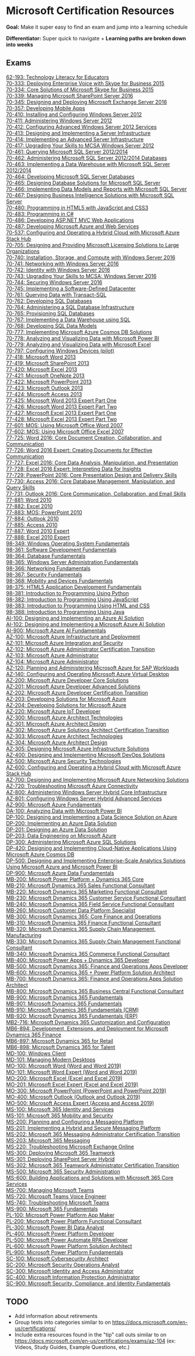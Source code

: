 # Microsoft Certification Resources

**Goal:** Make it super easy to find an exam and jump into a learning schedule

**Differentiator:** Super quick to navigate + **Learning paths are broken down into weeks**

## Exams

[62-193: Technology Literacy for Educators](Exams/62-193.md)<br/>
[70-333: Deploying Enterprise Voice with Skype for Business 2015](Exams/70-333.md)<br/>
[70-334: Core Solutions of Microsoft Skype for Business 2015](Exams/70-334.md)<br/>
[70-339: Managing Microsoft SharePoint Server 2016](Exams/70-339.md)<br/>
[70-345: Designing and Deploying Microsoft Exchange Server 2016](Exams/70-345.md)<br/>
[70-357: Developing Mobile Apps](Exams/70-357.md)<br/>
[70-410: Installing and Configuring Windows Server 2012](Exams/70-410.md)<br/>
[70-411: Administering Windows Server 2012](Exams/70-411.md)<br/>
[70-412: Configuring Advanced Windows Server 2012 Services](Exams/70-412.md)<br/>
[70-413: Designing and Implementing a Server Infrastructure](Exams/70-413.md)<br/>
[70-414: Implementing an Advanced Server Infrastructure](Exams/70-414.md)<br/>
[70-417: Upgrading Your Skills to MCSA Windows Server 2012](Exams/70-417.md)<br/>
[70-461: Querying Microsoft SQL Server 2012/2014](Exams/70-461.md)<br/>
[70-462: Administering Microsoft SQL Server 2012/2014 Databases](Exams/70-462.md)<br/>
[70-463: Implementing a Data Warehouse with Microsoft SQL Server 2012/2014](Exams/70-463.md)<br/>
[70-464: Developing Microsoft SQL Server Databases](Exams/70-464.md)<br/>
[70-465: Designing Database Solutions for Microsoft SQL Server](Exams/70-465.md)<br/>
[70-466: Implementing Data Models and Reports with Microsoft SQL Server](Exams/70-466.md)<br/>
[70-467: Designing Business Intelligence Solutions with Microsoft SQL Server](Exams/70-467.md)<br/>
[70-480: Programming in HTML5 with JavaScript and CSS3](Exams/70-480.md)<br/>
[70-483: Programming in C#](Exams/70-483.md)<br/>
[70-486: Developing ASP.NET MVC Web Applications](Exams/70-486.md)<br/>
[70-487: Developing Microsoft Azure and Web Services](Exams/70-487.md)<br/>
[70-537: Configuring and Operating a Hybrid Cloud with Microsoft Azure Stack Hub](Exams/70-537.md)<br/>
[70-705: Designing and Providing Microsoft Licensing Solutions to Large Organizations](Exams/70-705.md)<br/>
[70-740: Installation, Storage, and Compute with Windows Server 2016](Exams/70-740.md)<br/>
[70-741: Networking with Windows Server 2016](Exams/70-741.md)<br/>
[70-742: Identity with Windows Server 2016](Exams/70-742.md)<br/>
[70-743: Upgrading Your Skills to MCSA: Windows Server 2016](Exams/70-743.md)<br/>
[70-744: Securing Windows Server 2016](Exams/70-744.md)<br/>
[70-745: Implementing a Software-Defined Datacenter](Exams/70-745.md)<br/>
[70-761: Querying Data with Transact-SQL](Exams/70-761.md)<br/>
[70-762: Developing SQL Databases](Exams/70-762.md)<br/>
[70-764: Administering a SQL Database Infrastructure](Exams/70-764.md)<br/>
[70-765: Provisioning SQL Databases](Exams/70-765.md)<br/>
[70-767: Implementing a Data Warehouse using SQL](Exams/70-767.md)<br/>
[70-768: Developing SQL Data Models](Exams/70-768.md)<br/>
[70-777: Implementing Microsoft Azure Cosmos DB Solutions](Exams/70-777.md)<br/>
[70-778: Analyzing and Visualizing Data with Microsoft Power BI](Exams/70-778.md)<br/>
[70-779: Analyzing and Visualizing Data with Microsoft Excel](Exams/70-779.md)<br/>
[70-797: Configuring Windows Devices (pilot)](Exams/70-797.md)<br/>
[77-418: Microsoft Word 2013](Exams/77-418.md)<br/>
[77-419: Microsoft SharePoint 2013](Exams/77-419.md)<br/>
[77-420: Microsoft Excel 2013](Exams/77-420.md)<br/>
[77-421: Microsoft OneNote 2013](Exams/77-421.md)<br/>
[77-422: Microsoft PowerPoint 2013](Exams/77-422.md)<br/>
[77-423: Microsoft Outlook 2013](Exams/77-423.md)<br/>
[77-424: Microsoft Access 2013](Exams/77-424.md)<br/>
[77-425: Microsoft Word 2013 Expert Part One](Exams/77-425.md)<br/>
[77-426: Microsoft Word 2013 Expert Part Two](Exams/77-426.md)<br/>
[77-427: Microsoft Excel 2013 Expert Part One](Exams/77-427.md)<br/>
[77-428: Microsoft Excel 2013 Expert Part Two](Exams/77-428.md)<br/>
[77-601: MOS: Using Microsoft Office Word 2007](Exams/77-601.md)<br/>
[77-602: MOS: Using Microsoft Office Excel 2007](Exams/77-602.md)<br/>
[77-725: Word 2016: Core Document Creation, Collaboration, and Communication](Exams/77-725.md)<br/>
[77-726: Word 2016 Expert: Creating Documents for Effective Communication](Exams/77-726.md)<br/>
[77-727: Excel 2016: Core Data Analysis, Manipulation, and Presentation](Exams/77-727.md)<br/>
[77-728: Excel 2016 Expert: Interpreting Data for Insights](Exams/77-728.md)<br/>
[77-729: PowerPoint 2016: Core Presentation Design and Delivery Skills](Exams/77-729.md)<br/>
[77-730: Access 2016: Core Database Management, Manipulation, and Query Skills](Exams/77-730.md)<br/>
[77-731: Outlook 2016: Core Communication, Collaboration, and Email Skills](Exams/77-731.md)<br/>
[77-881: Word 2010](Exams/77-881.md)<br/>
[77-882: Excel 2010](Exams/77-882.md)<br/>
[77-883: MOS: PowerPoint 2010](Exams/77-883.md)<br/>
[77-884: Outlook 2010](Exams/77-884.md)<br/>
[77-885: Access 2010](Exams/77-885.md)<br/>
[77-887: Word 2010 Expert](Exams/77-887.md)<br/>
[77-888: Excel 2010 Expert](Exams/77-888.md)<br/>
[98-349: Windows Operating System Fundamentals](Exams/98-349.md)<br/>
[98-361: Software Development Fundamentals](Exams/98-361.md)<br/>
[98-364: Database Fundamentals](Exams/98-364.md)<br/>
[98-365: Windows Server Administration Fundamentals](Exams/98-365.md)<br/>
[98-366: Networking Fundamentals](Exams/98-366.md)<br/>
[98-367: Security Fundamentals](Exams/98-367.md)<br/>
[98-368: Mobility and Devices Fundamentals](Exams/98-368.md)<br/>
[98-375: HTML5 Application Development Fundamentals](Exams/98-375.md)<br/>
[98-381: Introduction to Programming Using Python](Exams/98-381.md)<br/>
[98-382: Introduction to Programming Using JavaScript](Exams/98-382.md)<br/>
[98-383: Introduction to Programming Using HTML and CSS](Exams/98-383.md)<br/>
[98-388: Introduction to Programming Using Java](Exams/98-388.md)<br/>
[AI-100: Designing and Implementing an Azure AI Solution](Exams/AI-100.md)<br/>
[AI-102: Designing and Implementing a Microsoft Azure AI Solution](Exams/AI-102.md)<br/>
[AI-900: Microsoft Azure AI Fundamentals](Exams/AI-900.md)<br/>
[AZ-100: Microsoft Azure Infrastructure and Deployment](Exams/AZ-100.md)<br/>
[AZ-101: Microsoft Azure Integration and Security](Exams/AZ-101.md)<br/>
[AZ-102: Microsoft Azure Administrator Certification Transition](Exams/AZ-102.md)<br/>
[AZ-103: Microsoft Azure Administrator](Exams/AZ-103.md)<br/>
[AZ-104: Microsoft Azure Administrator](Exams/AZ-104.md)<br/>
[AZ-120: Planning and Administering Microsoft Azure for SAP Workloads](Exams/AZ-120.md)<br/>
[AZ-140: Configuring and Operating Microsoft Azure Virtual Desktop](Exams/AZ-140.md)<br/>
[AZ-200: Microsoft Azure Developer Core Solutions](Exams/AZ-200.md)<br/>
[AZ-201: Microsoft Azure Developer Advanced Solutions](Exams/AZ-201.md)<br/>
[AZ-202: Microsoft Azure Developer Certification Transition](Exams/AZ-202.md)<br/>
[AZ-203: Developing Solutions for Microsoft Azure](Exams/AZ-203.md)<br/>
[AZ-204: Developing Solutions for Microsoft Azure](Exams/AZ-204.md)<br/>
[AZ-220: Microsoft Azure IoT Developer](Exams/AZ-220.md)<br/>
[AZ-300: Microsoft Azure Architect Technologies](Exams/AZ-300.md)<br/>
[AZ-301: Microsoft Azure Architect Design](Exams/AZ-301.md)<br/>
[AZ-302: Microsoft Azure Solutions Architect Certification Transition](Exams/AZ-302.md)<br/>
[AZ-303: Microsoft Azure Architect Technologies](Exams/AZ-303.md)<br/>
[AZ-304: Microsoft Azure Architect Design](Exams/AZ-304.md)<br/>
[AZ-305: Designing Microsoft Azure Infrastructure Solutions](Exams/AZ-305.md)<br/>
[AZ-400: Designing and Implementing Microsoft DevOps Solutions](Exams/AZ-400.md)<br/>
[AZ-500: Microsoft Azure Security Technologies](Exams/AZ-500.md)<br/>
[AZ-600: Configuring and Operating a Hybrid Cloud with Microsoft Azure Stack Hub](Exams/AZ-600.md)<br/>
[AZ-700: Designing and Implementing Microsoft Azure Networking Solutions](Exams/AZ-700.md)<br/>
[AZ-720: Troubleshooting Microsoft Azure Connectivity](Exams/AZ-720.md)<br/>
[AZ-800: Administering Windows Server Hybrid Core Infrastructure](Exams/AZ-800.md)<br/>
[AZ-801: Configuring Windows Server Hybrid Advanced Services](Exams/AZ-801.md)<br/>
[AZ-900: Microsoft Azure Fundamentals](Exams/AZ-900.md)<br/>
[DA-100: Analyzing Data with Microsoft Power BI](Exams/DA-100.md)<br/>
[DP-100: Designing and Implementing a Data Science Solution on Azure](Exams/DP-100.md)<br/>
[DP-200: Implementing an Azure Data Solution](Exams/DP-200.md)<br/>
[DP-201: Designing an Azure Data Solution](Exams/DP-201.md)<br/>
[DP-203: Data Engineering on Microsoft Azure](Exams/DP-203.md)<br/>
[DP-300: Administering Microsoft Azure SQL Solutions](Exams/DP-300.md)<br/>
[DP-420: Designing and Implementing Cloud-Native Applications Using Microsoft Azure Cosmos DB](Exams/DP-420.md)<br/>
[DP-500: Designing and Implementing Enterprise-Scale Analytics Solutions Using Microsoft Azure and Microsoft Power BI](Exams/DP-500.md)<br/>
[DP-900: Microsoft Azure Data Fundamentals](Exams/DP-900.md)<br/>
[MB-200: Microsoft Power Platform + Dynamics 365 Core](Exams/MB-200.md)<br/>
[MB-210: Microsoft Dynamics 365 Sales Functional Consultant](Exams/MB-210.md)<br/>
[MB-220: Microsoft Dynamics 365 Marketing Functional Consultant](Exams/MB-220.md)<br/>
[MB-230: Microsoft Dynamics 365 Customer Service Functional Consultant](Exams/MB-230.md)<br/>
[MB-240: Microsoft Dynamics 365 Field Service Functional Consultant](Exams/MB-240.md)<br/>
[MB-260: Microsoft Customer Data Platform Specialist](Exams/MB-260.md)<br/>
[MB-300: Microsoft Dynamics 365: Core Finance and Operations](Exams/MB-300.md)<br/>
[MB-310: Microsoft Dynamics 365 Finance Functional Consultant](Exams/MB-310.md)<br/>
[MB-320: Microsoft Dynamics 365 Supply Chain Management, Manufacturing](Exams/MB-320.md)<br/>
[MB-330: Microsoft Dynamics 365 Supply Chain Management Functional Consultant](Exams/MB-330.md)<br/>
[MB-340: Microsoft Dynamics 365 Commerce Functional Consultant](Exams/MB-340.md)<br/>
[MB-400: Microsoft Power Apps + Dynamics 365 Developer](Exams/MB-400.md)<br/>
[MB-500: Microsoft Dynamics 365: Finance and Operations Apps Developer](Exams/MB-500.md)<br/>
[MB-600: Microsoft Dynamics 365 + Power Platform Solution Architect](Exams/MB-600.md)<br/>
[MB-700: Microsoft Dynamics 365: Finance and Operations Apps Solution Architect](Exams/MB-700.md)<br/>
[MB-800: Microsoft Dynamics 365 Business Central Functional Consultant](Exams/MB-800.md)<br/>
[MB-900: Microsoft Dynamics 365 Fundamentals](Exams/MB-900.md)<br/>
[MB-901: Microsoft Dynamics 365 Fundamentals](Exams/MB-901.md)<br/>
[MB-910: Microsoft Dynamics 365 Fundamentals (CRM)](Exams/MB-910.md)<br/>
[MB-920: Microsoft Dynamics 365 Fundamentals (ERP)](Exams/MB-920.md)<br/>
[MB2-716: Microsoft Dynamics 365 Customization and Configuration](Exams/MB2-716.md)<br/>
[MB6-894: Development, Extensions, and Deployment for Microsoft Dynamics 365 Finance](Exams/MB6-894.md)<br/>
[MB6-897: Microsoft Dynamics 365 for Retail](Exams/MB6-897.md)<br/>
[MB6-898: Microsoft Dynamics 365 for Talent](Exams/MB6-898.md)<br/>
[MD-100: Windows Client](Exams/MD-100.md)<br/>
[MD-101: Managing Modern Desktops](Exams/MD-101.md)<br/>
[MO-100: Microsoft Word (Word and Word 2019)](Exams/MO-100.md)<br/>
[MO-101: Microsoft Word Expert (Word and Word 2019)](Exams/MO-101.md)<br/>
[MO-200: Microsoft Excel (Excel and Excel 2019)](Exams/MO-200.md)<br/>
[MO-201: Microsoft Excel Expert (Excel and Excel 2019)](Exams/MO-201.md)<br/>
[MO-300: Microsoft PowerPoint (PowerPoint and PowerPoint 2019)](Exams/MO-300.md)<br/>
[MO-400: Microsoft Outlook (Outlook and Outlook 2019)](Exams/MO-400.md)<br/>
[MO-500: Microsoft Access Expert (Access and Access 2019)](Exams/MO-500.md)<br/>
[MS-100: Microsoft 365 Identity and Services](Exams/MS-100.md)<br/>
[MS-101: Microsoft 365 Mobility and Security](Exams/MS-101.md)<br/>
[MS-200: Planning and Configuring a Messaging Platform](Exams/MS-200.md)<br/>
[MS-201: Implementing a Hybrid and Secure Messaging Platform](Exams/MS-201.md)<br/>
[MS-202: Microsoft 365 Messaging Administrator Certification Transition](Exams/MS-202.md)<br/>
[MS-203: Microsoft 365 Messaging](Exams/MS-203.md)<br/>
[MS-220: Troubleshooting Microsoft Exchange Online](Exams/MS-220.md)<br/>
[MS-300: Deploying Microsoft 365 Teamwork](Exams/MS-300.md)<br/>
[MS-301: Deploying SharePoint Server Hybrid](Exams/MS-301.md)<br/>
[MS-302: Microsoft 365 Teamwork Administrator Certification Transition](Exams/MS-302.md)<br/>
[MS-500: Microsoft 365 Security Administration](Exams/MS-500.md)<br/>
[MS-600: Building Applications and Solutions with Microsoft 365 Core Services](Exams/MS-600.md)<br/>
[MS-700: Managing Microsoft Teams](Exams/MS-700.md)<br/>
[MS-720: Microsoft Teams Voice Engineer](Exams/MS-720.md)<br/>
[MS-740: Troubleshooting Microsoft Teams](Exams/MS-740.md)<br/>
[MS-900: Microsoft 365 Fundamentals](Exams/MS-900.md)<br/>
[PL-100: Microsoft Power Platform App Maker](Exams/PL-100.md)<br/>
[PL-200: Microsoft Power Platform Functional Consultant](Exams/PL-200.md)<br/>
[PL-300: Microsoft Power BI Data Analyst](Exams/PL-300.md)<br/>
[PL-400: Microsoft Power Platform Developer](Exams/PL-400.md)<br/>
[PL-500: Microsoft Power Automate RPA Developer](Exams/PL-500.md)<br/>
[PL-600: Microsoft Power Platform Solution Architect](Exams/PL-600.md)<br/>
[PL-900: Microsoft Power Platform Fundamentals](Exams/PL-900.md)<br/>
[SC-100: Microsoft Cybersecurity Architect](Exams/SC-100.md)<br/>
[SC-200: Microsoft Security Operations Analyst](Exams/SC-200.md)<br/>
[SC-300: Microsoft Identity and Access Administrator](Exams/SC-300.md)<br/>
[SC-400: Microsoft Information Protection Administrator](Exams/SC-400.md)<br/>
[SC-900: Microsoft Security, Compliance, and Identity Fundamentals](Exams/SC-900.md)<br/>


## TODO

* Add information about retirements
* Group tests into categories similar to on https://docs.microsoft.com/en-us/certifications/
* Include extra resources found in the "tip" call outs similar to on https://docs.microsoft.com/en-us/certifications/exams/az-104 (ex: Videos, Study Guides, Example Questions, etc.)